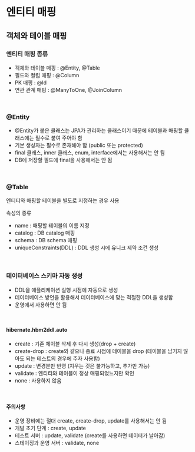# 엔티티 매핑

## 객체와 테이블 매핑

### 엔티티 매핑 종류

+ 객체와 테이블 매핑 : @Entity, @Table
+ 필드와 컬럼 매핑 : @Column
+ PK 매핑 : @Id
+ 연관 관계 매핑 : @ManyToOne, @JoinColumn

<br>

### @Entity

+ @Entity가 붙은 클래스는 JPA가 관리하는 클래스이기 때문에 테이블과 매핑할 클래스에는 필수로 붙여 주어야 함
+ 기본 생성자는 필수로 존재해야 함 (public 또는 protected)
+ final 클래스, inner 클래스, enum, interface에서는 사용해서는 안 됨
+ DB에 저장할 필드에 final을 사용해서는 안 됨

<br>

### @Table

엔티티와 매핑할 테이블을 별도로 지정하는 경우 사용

속성의 종류

- name : 매핑할 테이블의 이름 지정
- catalog : DB catalog 매핑
- schema : DB schema 매핑
- uniqueConstraints(DDL) : DDL 생성 시에 유니크 제약 조건 생성

<br>

### 데이터베이스 스키마 자동 생성
- DDL을 애플리케이션 실행 시점에 자동으로 생성
- 데이터베이스 방언을 활용해서 데이터베이스에 맞는 적절한 DDL을 생성함
- 운영에서 사용하면 안 됨  
<br>

#### hibernate.hbm2ddl.auto
- create : 기존 체이블 삭제 후 다시 생성(drop + create)
- create-drop : create와 같으나 종료 시점에 테이블을 drop (테이블을 남기지 않아도 되는 테스트의 경우에 주자 사용함)
- update : 변경분만 반영 (지우는 것은 불가능하고, 추가만 가능)
- validate : 엔티티와 테이블이 정상 매핑되었느지만 확인
- none : 사용하지 않음

<br>

#### 주의사항
- 운영 장비에는 절대 create, create-drop, update를 사용해서는 안 됨
- 개발 초기 단계 : create, update
- 테스트 서버 : update, validate (create를 사용하면 데이터가 날아감)
- 스테이징과 운영 서버 : validate, none

<br>
